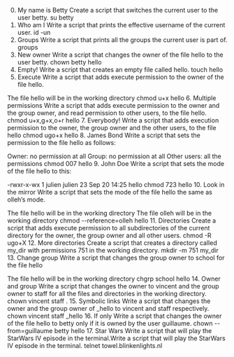 0. My name is Betty
Create a script that switches the current user to the user betty.
su betty
1. Who am I
Write a script that prints the effective username of the current user.
id -un
2. Groups
Write a script that prints all the groups the current user is part of.
groups
3. New owner
Write a script that changes the owner of the file hello to the user betty.
chown betty hello
4. Empty!
Write a script that creates an empty file called hello.
touch hello
5. Execute
Write a script that adds execute permission to the owner of the file hello.

The file hello will be in the working directory
chmod u+x hello
6. Multiple permissions
Write a script that adds execute permission to the owner and the group owner, and read permission to other users, to the file hello.
chmod u+x,g+x,o+r hello
7. Everybody!
Write a script that adds execution permission to the owner, the group owner and the other users, to the file hello
chmod ugo+x hello
8. James Bond
Write a script that sets the permission to the file hello as follows:

Owner: no permission at all
Group: no permission at all
Other users: all the permissions
chmod 007 hello
9. John Doe
Write a script that sets the mode of the file hello to this:

-rwxr-x-wx 1 julien julien 23 Sep 20 14:25 hello
chmod 723 hello
10. Look in the mirror
Write a script that sets the mode of the file hello the same as olleh’s mode.

The file hello will be in the working directory
The file olleh will be in the working directory
chmod --reference=olleh hello
11. Directories
Create a script that adds execute permission to all subdirectories of the current directory for the owner, the group owner and all other users.
chmod -R ugo+X
12. More directories
Create a script that creates a directory called my_dir with permissions 751 in the working directory.
mkdir -m 751 my_dir
13. Change group
Write a script that changes the group owner to school for the file hello

The file hello will be in the working directory
chgrp school hello
14. Owner and group
Write a script that changes the owner to vincent and the group owner to staff for all the files and directories in the working directory.
chown vincent staff .
15. Symbolic links
Write a script that changes the owner and the group owner of _hello to vincent and staff respectively.
chown vincent staff _hello
16. If only
Write a script that changes the owner of the file hello to betty only if it is owned by the user guillaume.
chown --from=guillaume betty hello
17. Star Wars
Write a script that will play the StarWars IV episode in the terminal.Write a script that will play the StarWars IV episode in the terminal.
telnet towel.blinkenlights.nl